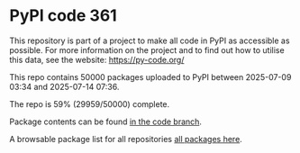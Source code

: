 # PyPI code 361

This repository is part of a project to make all code in PyPI as accessible as possible. For more information 
on the project and to find out how to utilise this data, see the website: https://py-code.org/

This repo contains 50000 packages uploaded to PyPI between 
2025-07-09 03:34 and 2025-07-14 07:36.

The repo is 59% (29959/50000) complete.

Package contents can be found [in the code branch](https://github.com/pypi-data/pypi-mirror-361/tree/code/packages).

A browsable package list for all repositories [all packages here](https://py-code.org/repositories/pypi-mirror-361).


